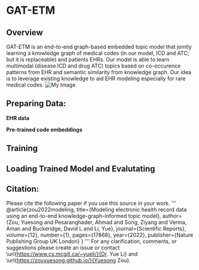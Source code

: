 # GAT-ETM
## Overview
GAT-ETM is an end-to-end graph-based embedded topic model that jointly learning a knowledge graph of medical codes (in our model, ICD and ATC; but it is replaceable) and patients EHRs. Our model is able to learn multimodal (disease ICD and drug ATC) topics based on co-occurence patterns from EHR and semantic similarity from knowledge graph. Our idea is to leverage existing knowledge to aid EHR modeling especially for rare medical codes. 
![My Image](GAT-ETM.png)

## Preparing Data:
**EHR data**

**Pre-trained code embeddings**

## Training

## Loading Trained Model and Evalutating

## Citation: 
Please cite the following paper if you use this source in your work.
'''
@article{zou2022modeling,
  title={Modeling electronic health record data using an end-to-end knowledge-graph-informed topic model},
  author={Zou, Yuesong and Pesaranghader, Ahmad and Song, Ziyang and Verma, Aman and Buckeridge, David L and Li, Yue},
  journal={Scientific Reports},
  volume={12},
  number={1},
  pages={17868},
  year={2022},
  publisher={Nature Publishing Group UK London}
}
'''
For any clarification, comments, or suggestions please create an issue or contact \url{https://www.cs.mcgill.ca/~yueli/}{Dr. Yue Li} and \url{https://zouyuesong.github.io/}{Yuesong Zou}.
